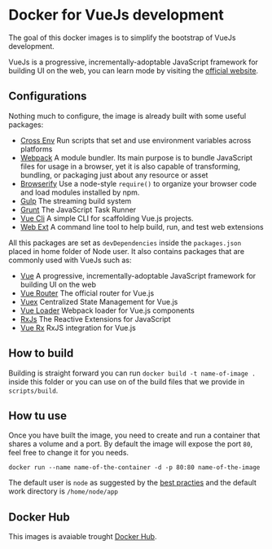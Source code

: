 # Docker for VueJs development

The goal of this docker images is to simplify the bootstrap of VueJs development.

VueJs is a progressive, incrementally-adoptable JavaScript framework for building UI on the web, you can learn mode by visiting the [official website](http://vuejs.org).

## Configurations

Nothing much to configure, the image is already built with some useful packages:

- [Cross Env](https://www.npmjs.com/package/cross-env) Run scripts that set and use environment variables across platforms
- [Webpack](https://www.npmjs.com/package/webpack) A module bundler. Its main purpose is to bundle JavaScript files for usage in a browser, yet it is also capable of transforming, bundling, or packaging just about any resource or asset
- [Browserify](https://www.npmjs.com/package/browserify) Use a node-style `require()` to organize your browser code and load modules installed by npm.
- [Gulp](https://www.npmjs.com/package/gulp) The streaming build system
- [Grunt](https://www.npmjs.com/package/grunt) The JavaScript Task Runner
- [Vue Cli](https://www.npmjs.com/package/vue-cli) A simple CLI for scaffolding Vue.js projects.
- [Web Ext](https://github.com/mozilla/web-ext) A command line tool to help build, run, and test web extensions

All this packages are set as `devDependencies` inside the `packages.json` placed in home folder of Node user. It also contains packages that are commonly used with VueJs such as:

- [Vue](https://github.com/vuejs/vue) A progressive, incrementally-adoptable JavaScript framework for building UI on the web
- [Vue Router](https://github.com/vuejs/vue-router) The official router for Vue.js
- [Vuex](https://github.com/vuejs/vuex) Centralized State Management for Vue.js
- [Vue Loader](https://github.com/vuejs/vue-loader) Webpack loader for Vue.js components
- [RxJs](https://github.com/Reactive-Extensions/RxJS) The Reactive Extensions for JavaScript
- [Vue Rx](https://github.com/vuejs/vue-rx) RxJS integration for Vue.js

## How to build

Building is straight forward you can run `docker build -t name-of-image .` inside this folder or you can use on of the build files that we provide in `scripts/build`.

## How tu use

Once you have built the image, you need to create and run a container that shares a volume and a port. By default the image will expose the port `80`, feel free to change it for you needs.

`docker run --name name-of-the-container -d -p 80:80 name-of-the-image`

The default user is `node` as suggested by the [best practies](https://github.com/nodejs/docker-node/blob/master/docs/BestPractices.md#non-root-user) and the default work directory is `/home/node/app`

## Docker Hub

This images is avaiable trought [Docker Hub](https://hub.docker.com/r/6gosrl/docker-vuejs).